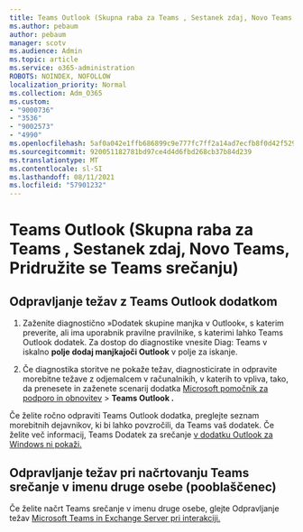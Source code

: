 ```yaml
---
title: Teams Outlook (Skupna raba za Teams , Sestanek zdaj, Novo Teams, Pridružite se Teams srečanju)
ms.author: pebaum
author: pebaum
manager: scotv
ms.audience: Admin
ms.topic: article
ms.service: o365-administration
ROBOTS: NOINDEX, NOFOLLOW
localization_priority: Normal
ms.collection: Adm_O365
ms.custom:
- "9000736"
- "3536"
- "9002573"
- "4990"
ms.openlocfilehash: 5af0a042e1ffb686899c9e777fc7ff2a14ad7ecfb8f0d42f529a7ddc449978e6
ms.sourcegitcommit: 920051182781bd97ce4d4d6fbd268cb37b84d239
ms.translationtype: MT
ms.contentlocale: sl-SI
ms.lasthandoff: 08/11/2021
ms.locfileid: "57901232"
---
```

# <a name="teams-outlook-add-in-share-to-teams--meet-now-new-teams-meeting-join-teams-meeting"></a>Teams Outlook (Skupna raba za Teams , Sestanek zdaj, Novo Teams, Pridružite se Teams srečanju)

## <a name="to-troubleshoot-a-missing-teams-outlook-add-in"></a>Odpravljanje težav z Teams Outlook dodatkom

1. Zaženite diagnostično »Dodatek skupine manjka v Outlook«, s katerim preverite, ali ima uporabnik pravilne pravilnike, s katerimi lahko Teams Outlook dodatek. Za dostop do diagnostike vnesite Diag: Teams v iskalno **polje dodaj manjkajoči Outlook** v polje za iskanje.

1. Če diagnostika storitve ne pokaže težav, diagnosticirate in odpravite morebitne težave z odjemalcem v računalnikih, v katerih to vpliva, tako, da prenesete in zaženete scenarij dodatka [Microsoft pomočnik za podporo in obnovitev](https://aka.ms/SaRA-TeamsAddInScenario)  >  **Teams Outlook .**

Če želite ročno odpraviti Teams Outlook dodatka, preglejte seznam morebitnih dejavnikov, ki bi lahko povzročili, da Teams vaš dodatek. Če želite več informacij, Teams Dodatek za srečanje [v dodatku Outlook za Windows ni pokaži.](https://docs.microsoft.com/microsoftteams/teams-add-in-for-outlook#teams-meeting-add-in-in-outlook-for-windows-does-not-show)

## <a name="to-troubleshoot-scheduling-a-teams-meeting-on-behalf-of-someone-else-delegate"></a>Odpravljanje težav pri načrtovanju Teams srečanje v imenu druge osebe (pooblaščenec)

Če želite načrt Teams srečanje v imenu druge osebe, glejte Odpravljanje težav [Microsoft Teams in Exchange Server pri interakciji.](https://docs.microsoft.com/microsoftteams/troubleshoot/known-issues/teams-exchange-interaction-issue)
